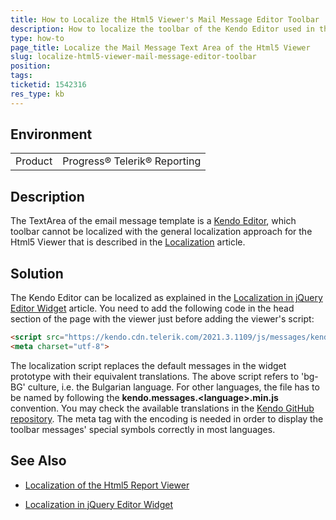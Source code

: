 ```yaml
---
title: How to Localize the Html5 Viewer's Mail Message Editor Toolbar
description: How to localize the toolbar of the Kendo Editor used in the Text Area of the Mail Message Template
type: how-to
page_title: Localize the Mail Message Text Area of the Html5 Viewer
slug: localize-html5-viewer-mail-message-editor-toolbar
position: 
tags: 
ticketid: 1542316
res_type: kb
---
```


## Environment
<table>
	<tbody>
		<tr>
			<td>Product</td>
			<td>Progress® Telerik® Reporting</td>
		</tr>
	</tbody>
</table>


## Description
The TextArea of the email message template is a [Kendo Editor](../../kendo-ui/controls/editors/editor/overview), which toolbar cannot be localized with the general 
localization approach for the Html5 Viewer that is described in the [Localization](../html5-report-viewer-localization) article.

## Solution
The Kendo Editor can be localized as explained in the [Localization in jQuery Editor Widget](https://demos.telerik.com/kendo-ui/editor/localization) article. 
You need to add the following code in the head section of the page with the viewer just before adding the viewer's script:

```HTML
<script src="https://kendo.cdn.telerik.com/2021.3.1109/js/messages/kendo.messages.bg-BG.min.js"></script>
<meta charset="utf-8">
```
The localization script replaces the default messages in the widget prototype with their equivalent translations. The above script refers to 'bg-BG' culture, i.e. the 
Bulgarian language. For other languages, the file has to be named by following the __kendo.messages.\<language>.min.js__ convention. You may check the available translations in 
the [Kendo GitHub repository](https://github.com/telerik/kendo-ui-core/tree/master/src/messages).
The meta tag with the encoding is needed in order to display the toolbar messages' special symbols correctly in most languages.

## See Also
- [Localization of the Html5 Report Viewer](../html5-report-viewer-localization) 

- [Localization in jQuery Editor Widget](https://demos.telerik.com/kendo-ui/editor/localization) 
